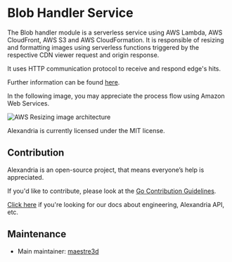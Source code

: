 # Blob Handler Service
The Blob handler module is a serverless service using AWS Lambda, AWS CloudFront, AWS S3 and AWS CloudFormation.
It is responsible of resizing and formatting images using serverless functions triggered by the respective CDN viewer request and origin response.

It uses HTTP communication protocol to receive and respond edge's hits.

Further information can be found [here](https://aws.amazon.com/es/blogs/networking-and-content-delivery/resizing-images-with-amazon-cloudfront-lambdaedge-aws-cdn-blog).

In the following image, you may appreciate the process flow using Amazon Web Services.

![AWS Resizing image architecture](https://d2908q01vomqb2.cloudfront.net/5b384ce32d8cdef02bc3a139d4cac0a22bb029e8/2018/02/20/Social-Media-Image-Resize-Images.png "AWS Resizing architecture")

Alexandria is currently licensed under the MIT license.

## Contribution
Alexandria is an open-source project, that means everyone’s help is appreciated.

If you'd like to contribute, please look at the [Go Contribution Guidelines](https://github.com/maestre3d/alexandria/tree/master/docs/GO_CONTRIBUTION.md).

[Click here](https://github.com/maestre3d/alexandria/tree/master/docs) if you're looking for our docs about engineering, Alexandria API, etc.

## Maintenance
- Main maintainer: [maestre3d](https://github.com/maestre3d)
